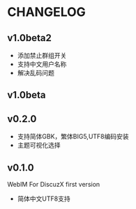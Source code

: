 CHANGELOG
==============================

v1.0beta2
-------------------------------
*	添加禁止群组开关
*	支持中文用户名称
*	解决乱码问题

v1.0beta
-------------------------------


v0.2.0
-------------------------------

*	支持简体GBK，繁体BIG5,UTF8编码安装
*	主题可视化选择


v0.1.0
-------------------------------

WebIM For DiscuzX first version

*	简体中文UTF8支持

